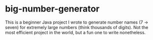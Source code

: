 # big-number-generator
This is a beginner Java project I wrote to generate number names (7 -> seven) for extremely large numbers (think thousands of digits). Not the most efficient project in the world, but a fun one to write nonetheless.

